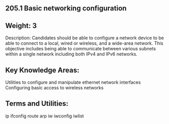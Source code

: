 ## 205.1 Basic networking configuration

Weight: 3
---------

Description: Candidates should be able to configure a network device to be able to connect to a local, wired or wireless, and a wide-area network. This objective includes being able to communicate between various subnets within a single network including both IPv4 and IPv6 networks.


Key Knowledge Areas:
--------------------

Utilities to configure and manipulate ethernet network interfaces
Configuring basic access to wireless networks

Terms and Utilities:
--------------------

ip
ifconfig
route
arp
iw
iwconfig
iwlist